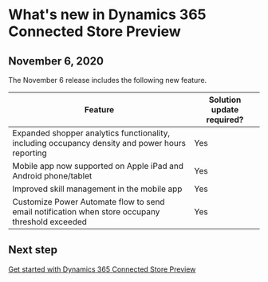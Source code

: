 

# What's new in Dynamics 365 Connected Store Preview

## November 6, 2020

The November 6 release includes the following new feature.

| Feature | Solution update required? |
|----------------------------------------------------------------------------------------|------|
|Expanded shopper analytics functionality, including occupancy density and power hours reporting|Yes|
|Mobile app now supported on Apple iPad and Android phone/tablet|Yes|
|Improved skill management in the mobile app|Yes|
|Customize Power Automate flow to send email notification when store occupany threshold exceeded|Yes|

## Next step

[Get started with Dynamics 365 Connected Store Preview](get-started.md)
